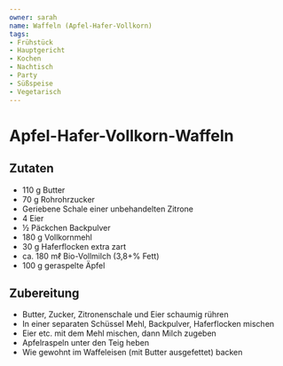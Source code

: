 ```yaml
---
owner: sarah
name: Waffeln (Apfel-Hafer-Vollkorn)
tags:
- Frühstück
- Hauptgericht
- Kochen
- Nachtisch
- Party
- Süßspeise
- Vegetarisch
---
```

Apfel-Hafer-Vollkorn-Waffeln
============================

Zutaten
-------
 * 110 g Butter
 * 70 g Rohrohrzucker
 * Geriebene Schale einer unbehandelten Zitrone
 * 4 Eier
 * ½ Päckchen Backpulver
 * 180 g Vollkornmehl
 * 30 g Haferflocken extra zart
 * ca. 180 mℓ Bio-Vollmilch (3,8+% Fett)
 * 100 g geraspelte Äpfel

Zubereitung
-----------
- Butter, Zucker, Zitronenschale und Eier schaumig rühren
- In einer separaten Schüssel Mehl, Backpulver, Haferflocken mischen
- Eier etc. mit dem Mehl mischen, dann Milch zugeben
- Apfelraspeln unter den Teig heben
- Wie gewohnt im Waffeleisen (mit Butter ausgefettet) backen
